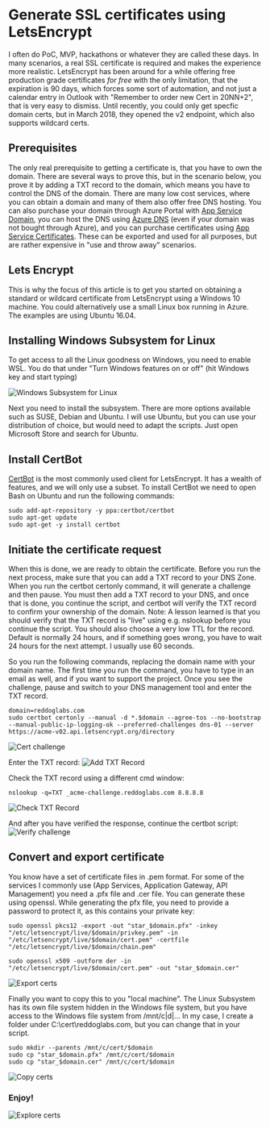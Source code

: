 # Generate SSL certificates using LetsEncrypt
I often do PoC, MVP, hackathons or whatever they are called these days. In many scenarios, a real SSL certificate is required and makes the experience more realistic. LetsEncrypt has been around for a while offering free production grade certificates _for free_ with the only limitation, that the expiration is 90 days, which forces some sort of automation, and not just a calendar entry in Outlook with "Remember to order new Cert in 20NN+2", that is very easy to dismiss.
Until recently, you could only get specfic domain certs, but in March 2018, they opened the v2 endpoint, which also supports wildcard certs.

## Prerequisites
The only real prerequisite to getting a certificate is, that you have to own the domain. There are several ways to prove this, but in the scenario below, you prove it by adding a TXT record to the domain, which means you have to control the DNS of the domain. There are many low cost services, where you can obtain a domain and many of them also offer free DNS hosting.
You can also purchase your domain through Azure Portal with [App Service Domain](https://docs.microsoft.com/da-dk/azure/app-service/custom-dns-web-site-buydomains-web-app), you can host the DNS using [Azure DNS](https://docs.microsoft.com/en-us/azure/dns/dns-overview) (even if your domain was not bought through Azure), and you can purchase certificates using [App Service Certificates](https://docs.microsoft.com/en-us/azure/app-service/web-sites-purchase-ssl-web-site). These can be exported and used for all purposes, but are rather expensive in "use and throw away" scenarios.

## Lets Encrypt
This is why the focus of this article is to get you started on obtaining a standard or wildcard certificate from LetsEncrypt using a Windows 10 machine. You could alternatively use a small Linux box running in Azure. The examples are using Ubuntu 16.04.

## Installing Windows Subsystem for Linux
To get access to all the Linux goodness on Windows, you need to enable WSL. You do that under "Turn Windows features on or off" (hit Windows key and start typing)

![Windows Subsystem for Linux](https://github.com/madsd/articles/blob/master/images/windowsFeatures.png)

Next you need to install the subsystem. There are more options available such as SUSE, Debian and Ubuntu. I will use Ubuntu, but you can use your distribution of choice, but would need to adapt the scripts. Just open Microsoft Store and search for Ubuntu.

## Install CertBot
[CertBot](https://certbot.eff.org/) is the most commonly used client for LetsEncrypt. It has a wealth of features, and we will only use a subset. To install CertBot we need to open Bash on Ubuntu and run the following commands:
```
sudo add-apt-repository -y ppa:certbot/certbot
sudo apt-get update
sudo apt-get -y install certbot
```
## Initiate the certificate request
When this is done, we are ready to obtain the certificate. Before you run the next process, make sure that you can add a TXT record to your DNS Zone. When you run the certbot certonly command, it will generate a challenge and then pause. You must then add a TXT record to your DNS, and once that is done, you continue the script, and certbot will verify the TXT record to confirm your ownership of the domain.
Note: A lesson learned is that you should verify that the TXT record is "live" using e.g. nslookup before you continue the script. You should also choose a very low TTL for the record. Default is normally 24 hours, and if something goes wrong, you have to wait 24 hours for the next attempt. I usually use 60 seconds.

So you run the following commands, replacing the domain name with your domain name. The first time you run the command, you have to type in an email as well, and if you want to support the project.
Once you see the challenge, pause and switch to your DNS management tool and enter the TXT record.
```
domain=reddoglabs.com
sudo certbot certonly --manual -d *.$domain --agree-tos --no-bootstrap --manual-public-ip-logging-ok --preferred-challenges dns-01 --server https://acme-v02.api.letsencrypt.org/directory
```
![Cert challenge](https://github.com/madsd/articles/blob/master/images/txtRecordChallenge.png)

Enter the TXT record:
![Add TXT Record](https://github.com/madsd/articles/blob/master/images/addTxtRecord.png)

Check the TXT record using a different cmd window:
```
nslookup -q=TXT _acme-challenge.reddoglabs.com 8.8.8.8
```
![Check TXT Record](https://github.com/madsd/articles/blob/master/images/verifyTxtRecord.png)

And after you have verified the response, continue the certbot script:
![Verify challenge](https://github.com/madsd/articles/blob/master/images/verifyChallenge.png)

## Convert and export certificate
You know have a set of certificate files in .pem format. For some of the services I commonly use (App Services, Application Gateway, API Management) you need a .pfx file and .cer file. You can generate these using openssl. While generating the pfx file, you need to provide a password to protect it, as this contains your private key:
```
sudo openssl pkcs12 -export -out "star_$domain.pfx" -inkey "/etc/letsencrypt/live/$domain/privkey.pem" -in "/etc/letsencrypt/live/$domain/cert.pem" -certfile "/etc/letsencrypt/live/$domain/chain.pem"

sudo openssl x509 -outform der -in "/etc/letsencrypt/live/$domain/cert.pem" -out "star_$domain.cer"
```
![Export certs](https://github.com/madsd/articles/blob/master/images/exportCerts.png)

Finally you want to copy this to you "local machine". The Linux Subsystem has its own file system hidden in the Windows file system, but you have access to the Windows file system from /mnt/c|d|... In my case, I create a folder under C:\cert\reddoglabs.com, but you can change that in your script.
```
sudo mkdir --parents /mnt/c/cert/$domain
sudo cp "star_$domain.pfx" /mnt/c/cert/$domain
sudo cp "star_$domain.cer" /mnt/c/cert/$domain
```
![Copy certs](https://github.com/madsd/articles/blob/master/images/copyCerts.png)

### Enjoy!

![Explore certs](https://github.com/madsd/articles/blob/master/images/explorerCertificates.png)